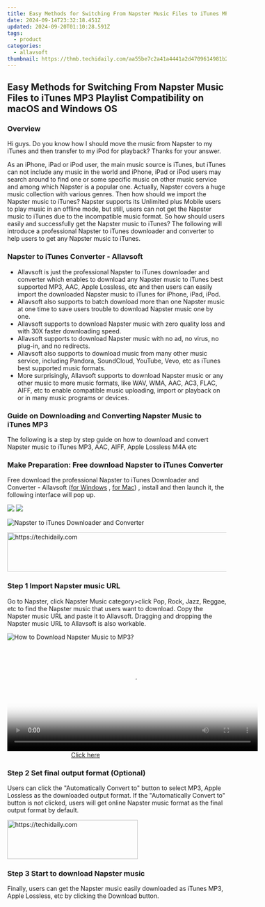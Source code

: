 ```yaml
---
title: Easy Methods for Switching From Napster Music Files to iTunes MP3 Playlist Compatibility on macOS and Windows OS
date: 2024-09-14T23:32:18.451Z
updated: 2024-09-20T01:10:28.591Z
tags:
  - product
categories:
  - allavsoft
thumbnail: https://thmb.techidaily.com/aa55be7c2a41a4441a2d4709614981b2cbcf720fe14a850d289619ed36f925a3.png
---
```


## Easy Methods for Switching From Napster Music Files to iTunes MP3 Playlist Compatibility on macOS and Windows OS

### Overview

Hi guys. Do you know how I should move the music from Napster to my iTunes and then transfer to my iPod for playback? Thanks for your answer.

As an iPhone, iPad or iPod user, the main music source is iTunes, but iTunes can not include any music in the world and iPhone, iPad or iPod users may search around to find one or some specific music on other music service and among which Napster is a popular one. Actually, Napster covers a huge music collection with various genres. Then how should we import the Napster music to iTunes? Napster supports its Unlimited plus Mobile users to play music in an offline mode, but still, users can not get the Napster music to iTunes due to the incompatible music format. So how should users easily and successfully get the Napster music to iTunes? The following will introduce a professional Napster to iTunes downloader and converter to help users to get any Napster music to iTunes.

### Napster to iTunes Converter - Allavsoft

* Allavsoft is just the professional Napster to iTunes downloader and converter which enables to download any Napster music to iTunes best supported MP3, AAC, Apple Lossless, etc and then users can easily import the downloaded Napster music to iTunes for iPhone, iPad, iPod.
* Allavsoft also supports to batch download more than one Napster music at one time to save users trouble to download Napster music one by one.
* Allavsoft supports to download Napster music with zero quality loss and with 30X faster downloading speed.
* Allavsoft supports to download Napster music with no ad, no virus, no plug-in, and no redirects.
* Allavsoft also supports to download music from many other music service, including Pandora, SoundCloud, YouTube, Vevo, etc as iTunes best supported music formats.
* More surprisingly, Allavsoft supports to download Napster music or any other music to more music formats, like WAV, WMA, AAC, AC3, FLAC, AIFF, etc to enable compatible music uploading, import or playback on or in many music programs or devices.

### Guide on Downloading and Converting Napster Music to iTunes MP3

The following is a step by step guide on how to download and convert Napster music to iTunes MP3, AAC, AIFF, Apple Lossless M4A etc

### Make Preparation: Free download Napster to iTunes Converter

Free download the professional Napster to iTunes Downloader and Converter - Allavsoft ([for Windows](https://tools.techidaily.com/allavsoft/products/) , [for Mac](https://tools.techidaily.com/allavsoft/products/)) , install and then launch it, the following interface will pop up.

[![](https://www.allavsoft.com/how-to/../images/how-to/free-download-win.jpg)](https://tools.techidaily.com/allavsoft/products/) [![](https://www.allavsoft.com/how-to/../images/how-to/free-download-mac.jpg)](https://tools.techidaily.com/allavsoft/products/)

![Napster to iTunes Downloader and Converter](https://www.allavsoft.com/how-to/../images/allavsoft/screen-shot-600.jpg)

<!-- affiliate ads begin -->
<a href="https://appsumo.8odi.net/c/5597632/2082530/7443" target="_top" id="2082530">
  <img src="//a.impactradius-go.com/display-ad/7443-2082530" border="0" alt="https://techidaily.com" width="728" height="90"/>
</a>
<img height="0" width="0" src="https://appsumo.8odi.net/i/5597632/2082530/7443" style="position:absolute;visibility:hidden;" border="0" />
<!-- affiliate ads end -->

### Step 1 Import Napster music URL

Go to Napster, click Napster Music category>click Pop, Rock, Jazz, Reggae, etc to find the Napster music that users want to download. Copy the Napster music URL and paste it to Allavsoft. Dragging and dropping the Napster music URL to Allavsoft is also workable.

![How to Download Napster Music to MP3?](https://www.allavsoft.com/how-to/../images/how-to/download-rtmp-video/download-rtmp-video.jpg)

<!-- affiliate ads begin -->
<span id="1982570">
					<video width="576" height="240" style="cursor:pointer"
           poster="//a.impactradius-go.com/display-clicktoplayimage/1982570.png"
           onclick="if(!this.playClicked){this.play();this.setAttribute('controls',true);this.playClicked=true;}">
	   <source src="//a.impactradius-go.com/display-ad/22993-1982570">
	   <img src="//a.impactradius-go.com/display-clicktoplayimage/1982570.png" style="border: none; height: 100%; width: 100%; object-fit: contain">
	</video>
	<div style="width:360px;text-align:center"><a href="javascript:window.open(decodeURIComponent('https%3A%2F%2Fhomestyler.sjv.io%2Fc%2F5597632%2F1982570%2F22993'), '_blank');void(0);">Click here</a></div>
</span>
<img height="0" width="0" src="https://imp.pxf.io/i/5597632/1982570/22993" style="position:absolute;visibility:hidden;" border="0" />
<!-- affiliate ads end -->

### Step 2 Set final output format (Optional)

Users can click the "Automatically Convert to" button to select MP3, Apple Lossless as the downloaded output format. If the "Automatically Convert to" button is not clicked, users will get online Napster music format as the final output format by default.

<!-- affiliate ads begin -->
<a href="https://aligracehair.sjv.io/c/5597632/2047346/19272" target="_top" id="2047346">
  <img src="//a.impactradius-go.com/display-ad/19272-2047346" border="0" alt="https://techidaily.com" width="300" height="90"/>
</a>
<img height="0" width="0" src="https://aligracehair.sjv.io/i/5597632/2047346/19272" style="position:absolute;visibility:hidden;" border="0" />
<!-- affiliate ads end -->

### Step 3 Start to download Napster music

Finally, users can get the Napster music easily downloaded as iTunes MP3, Apple Lossless, etc by clicking the Download button.

<ins class="adsbygoogle"
     style="display:block"
     data-ad-format="autorelaxed"
     data-ad-client="ca-pub-7571918770474297"
     data-ad-slot="1223367746"></ins>

<ins class="adsbygoogle"
     style="display:block"
     data-ad-client="ca-pub-7571918770474297"
     data-ad-slot="8358498916"
     data-ad-format="auto"
     data-full-width-responsive="true"></ins>
